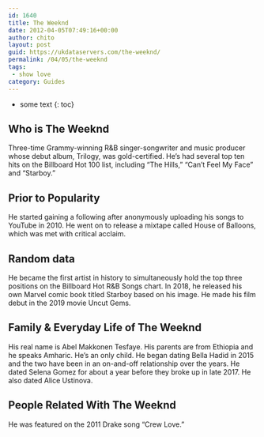 ```yaml
---
id: 1640
title: The Weeknd
date: 2012-04-05T07:49:16+00:00
author: chito
layout: post
guid: https://ukdataservers.com/the-weeknd/
permalink: /04/05/the-weeknd
tags:
 - show love
category: Guides
---
```


* some text
{: toc}
          
          
## Who is  The Weeknd
                  
                  
                  
Three-time Grammy-winning R&B singer-songwriter and music producer whose debut album, Trilogy, was gold-certified. He&#8217;s had several top ten hits on the Billboard Hot 100 list, including &#8220;The Hills,&#8221; &#8220;Can&#8217;t Feel My Face&#8221; and &#8220;Starboy.&#8221; 
                  
                
                
                
## Prior to Popularity 
                  
                  
                  
He started gaining a following after anonymously uploading his songs to YouTube in 2010. He went on to release a mixtape called House of Balloons, which was met with critical acclaim.
                  
                
                
                
## Random data 
                  
                  
                  
He became the first artist in history to simultaneously hold the top three positions on the Billboard Hot R&B Songs chart. In 2018, he released his own Marvel comic book titled Starboy based on his image. He made his film debut in the 2019 movie Uncut Gems.  
                  
                
                
                
## Family & Everyday Life of The Weeknd
                  
                  
                  
His real name is Abel Makkonen Tesfaye. His parents are from Ethiopia and he speaks Amharic. He&#8217;s an only child. He began dating Bella Hadid in 2015 and the two have been in an on-and-off relationship over the years. He dated Selena Gomez for about a year before they broke up in late 2017. He also dated Alice Ustinova.  
                  
                
                
                
## People Related With  The Weeknd
                  
                  
                  
He was featured on the 2011 Drake song &#8220;Crew Love.&#8221; 
                  
                
              
            
          
          
          
    
    
  
